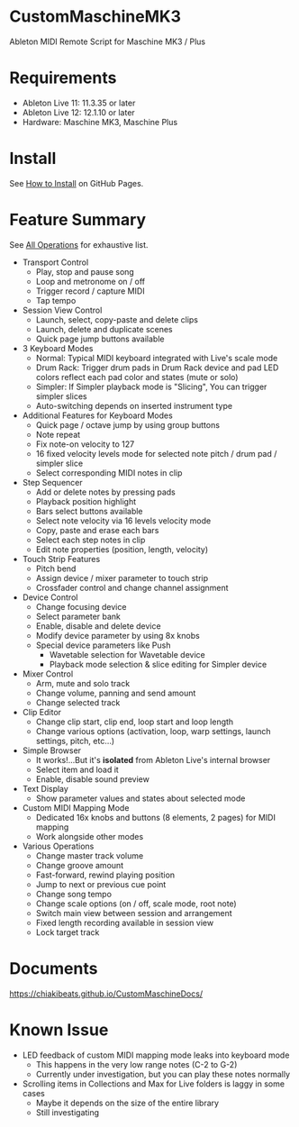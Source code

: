# CustomMaschineMK3
Ableton MIDI Remote Script for Maschine MK3 / Plus

# Requirements
* Ableton Live 11: 11.3.35 or later
* Ableton Live 12: 12.1.10 or later
* Hardware: Maschine MK3, Maschine Plus

# Install
See [How to Install](https://chiakibeats.github.io/CustomMaschineDocs/docs/how-to-install/) on GitHub Pages.

# Feature Summary
See [All Operations](https://chiakibeats.github.io/CustomMaschineDocs/docs/all-operations) for exhaustive list.
* Transport Control
    * Play, stop and pause song
    * Loop and metronome on / off
    * Trigger record / capture MIDI
    * Tap tempo
* Session View Control
    * Launch, select, copy-paste and delete clips
    * Launch, delete and duplicate scenes
    * Quick page jump buttons available
* 3 Keyboard Modes
    * Normal: Typical MIDI keyboard integrated with Live's scale mode
    * Drum Rack: Trigger drum pads in Drum Rack device and pad LED colors reflect each pad color and states (mute or solo)
    * Simpler: If Simpler playback mode is "Slicing", You can trigger simpler slices
    * Auto-switching depends on inserted instrument type
* Additional Features for Keyboard Modes
    * Quick page / octave jump by using group buttons
    * Note repeat
    * Fix note-on velocity to 127
    * 16 fixed velocity levels mode for selected note pitch / drum pad / simpler slice
    * Select corresponding MIDI notes in clip
* Step Sequencer
    * Add or delete notes by pressing pads
    * Playback position highlight
    * Bars select buttons available
    * Select note velocity via 16 levels velocity mode
    * Copy, paste and erase each bars
    * Select each step notes in clip
    * Edit note properties (position, length, velocity)
* Touch Strip Features
    * Pitch bend
    * Assign device / mixer parameter to touch strip
    * Crossfader control and change channel assignment
* Device Control
    * Change focusing device
    * Select parameter bank
    * Enable, disable and delete device
    * Modify device parameter by using 8x knobs
    * Special device parameters like Push
        * Wavetable selection for Wavetable device
        * Playback mode selection & slice editing for Simpler device
* Mixer Control
    * Arm, mute and solo track
    * Change volume, panning and send amount
    * Change selected track
* Clip Editor
    * Change clip start, clip end, loop start and loop length
    * Change various options (activation, loop, warp settings, launch settings, pitch, etc…)
* Simple Browser
    * It works!…But it's **isolated** from Ableton Live's internal browser
    * Select item and load it
    * Enable, disable sound preview
* Text Display
    * Show parameter values and states about selected mode
* Custom MIDI Mapping Mode
    * Dedicated 16x knobs and buttons (8 elements, 2 pages) for MIDI mapping
    * Work alongside other modes
* Various Operations
    * Change master track volume
    * Change groove amount
    * Fast-forward, rewind playing position
    * Jump to next or previous cue point
    * Change song tempo
    * Change scale options (on / off, scale mode, root note)
    * Switch main view between session and arrangement
    * Fixed length recording available in session view
    * Lock target track

# Documents
https://chiakibeats.github.io/CustomMaschineDocs/

# Known Issue
* LED feedback of custom MIDI mapping mode leaks into keyboard mode
    * This happens in the very low range notes (C-2 to G-2)
    * Currently under investigation, but you can play these notes normally
* Scrolling items in Collections and Max for Live folders is laggy in some cases
    * Maybe it depends on the size of the entire library
    * Still investigating
